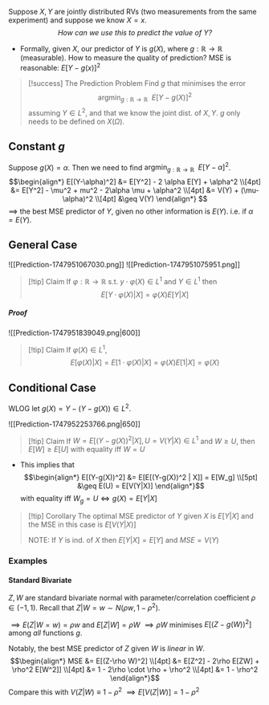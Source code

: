 Suppose $X,Y$ are jointly distributed RVs (two measurements from the same experiment) and suppose we know $X=x$.
$$\textit{How can we use this to predict the value of Y?}$$

- Formally, given $X$, our predictor of $Y$ is $g(X)$, where $g:\mathbb{R}\to \mathbb{R}$ (measurable).  How to measure the quality of prediction? MSE is reasonable: $E[Y-g(x)]^2$ 

>[!success] The Prediction Problem
>Find $g$ that minimises the error
>$$\text{argmin}_{g:\mathbb{R}\to \mathbb{R}}\:\: E[Y-g(X)]^2$$
>assuming $Y \in L^2$, and that we know the joint dist. of $X,Y$.  $g$ only needs to be defined on $X(\Omega)$.

## Constant $g$
Suppose $g(X) = \alpha$. Then we need to find $\text{argmin}_{g:\mathbb{R}\to \mathbb{R}}\:\: E[Y-\alpha]^2$.
$$\begin{align*}
E[(Y-\alpha)^2] &= E[Y^2] - 2 \alpha E[Y] + \alpha^2 \\[4pt]
&= E[Y^2] - \mu^2 + mu^2 - 2\alpha \mu + \alpha^2 \\[4pt]
&= V(Y) + (\mu-\alpha)^2 \\[4pt]
&\geq V(Y)
\end{align*} $$
$\implies$ the best MSE predictor of $Y$, given no other information is $E(Y)$. i.e. if $\alpha  = E(Y)$.


## General Case

![[Prediction-1747951067030.png]]
![[Prediction-1747951075951.png]]

>[!tip] Claim 
>If $\varphi: \mathbb{R}\to \mathbb{R} \:\text{s.t.}\: y\cdot\varphi(X) \in L^1$ and $Y \in L^1$ then 
>$$E[Y\cdot \varphi(X)|X] = \varphi(X)E[Y|X]$$
##### Proof

![[Prediction-1747951839049.png|600]]

>[!tip] Claim
>If $\varphi(X) \in L^1$,
>$$E[\varphi(X)|X] = E[1\cdot \varphi(X) | X] = \varphi(X)E[1|X] = \varphi(X)$$


## Conditional Case

WLOG let $g(X) = Y - (Y- g(X)) \in L^2$. 

![[Prediction-1747952253766.png|650]]

>[!tip] Claim
>If $W = E[(Y-g(X))^2|X],U = V(Y|X)\in L^1$ and $W \geq U$, then $E[W]\geq E[U]$ with equality iff $W=U$
- This implies that
	$$\begin{align*}
E[(Y-g(X))^2] &= E[E[(Y-g(X))^2 | X]] = E[W_g] \\[5pt]
&\geq E(U) = E[V(Y|X)]
\end{align*}$$
with equality iff $W_g = U \iff g(X) = E[Y|X]$  


>[!tip] Corollary
>The optimal MSE predictor of $Y$ given $X$ is $E[Y|X]$ and the MSE in this case is $E[V(Y|X)]$
>
>NOTE: If $Y$ is ind. of $X$ then $E[Y|X] = E[Y]$ and $MSE= V(Y)$

### Examples

#### Standard Bivariate

$Z,W$ are standard bivariate normal with parameter/correlation coefficient $\rho \in (-1,1)$.
Recall that $Z|W=w \sim N(\rho w, 1- \rho^2)$.

$\implies E(Z|W=w) =  \rho w$  and $E[Z|W] = \rho W$ 
$\implies \rho W$ minimises $E[(Z-g(W))^2]$ among *all* functions $g$.

Notably, the best MSE predictor of $Z$ given $W$ is *linear* in $W$.
$$\begin{align*}
MSE &= E[(Z-\rho W)^2] \\[4pt]
&= E[Z^2] - 2\rho E[ZW] + \rho^2 E[W^2]] \\[4pt]
&= 1 - 2\rho \cdot \rho + \rho^2 \\[4pt]
&= 1 - \rho^2
\end{align*}$$
Compare this with $V(Z|W) \equiv 1-\rho^2$  $\implies E[V(Z|W)] = 1- \rho^2$ 